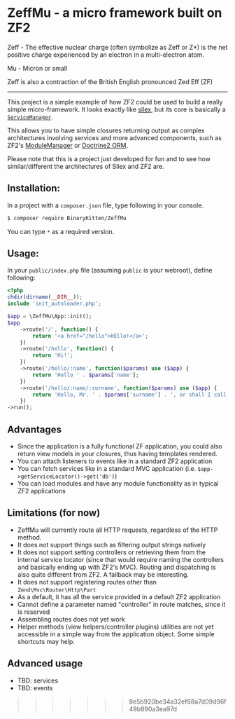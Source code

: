 # ZeffMu - a micro framework built on ZF2

Zeff - The effective nuclear charge (often symbolize as Zeff or Z*) is the net positive charge experienced by an electron in a multi-electron atom.

Mu - Micron or small

Zeff is also a contraction of the British English pronounced Zed Eff (ZF)

--------------------------------------------------------------------------------------------------

This project is a simple example of how ZF2 could be used to build a 
really simple micro-framework. It looks exactly like 
[silex](http://silex.sensiolabs.org/), but its core is basically a 
[`ServiceManager`](http://framework.zend.com/manual/2.0/en/modules/zend.service-manager.intro.html).

This allows you to have simple closures returning output as complex
architectures involving services and more advanced components, such as 
ZF2's [ModuleManager](http://framework.zend.com/manual/2.0/en/modules/zend.module-manager.intro.html) 
or [Doctrine2 ORM](http://docs.doctrine-project.org/projects/doctrine-orm/en/latest/index.html).

Please note that this is a project just developed for fun and to see
how similar/different the architectures of Silex and ZF2 are.

## Installation:

In a project with a `composer.json` file, type following in your console.

```sh
$ composer require BinaryKitten/ZeffMu
```

You can type `*` as a required version.

## Usage:

In your `public/index.php` file (assuming `public` is your webroot), define 
following:

```php
<?php
chdir(dirname(__DIR__));
include 'init_autoloader.php';

$app = \ZeffMu\App::init();
$app
    ->route('/', function() {
        return '<a href="/hello">HEllo!</a>';
    })
    ->route('/hello', function() {
        return 'Hi!';
    })
    ->route('/hello/:name', function($params) use ($app) {
        return 'Hello ' . $params['name'];
    })
    ->route('/hello/:name/:surname', function($params) use ($app) {
        return 'Hello, Mr. ' . $params['surname'] . ', or shall I call you ' . $params['name'] . '?';
    })
->run();
```

## Advantages
 * Since the application is a fully functional ZF application, you could also return view
   models in your closures, thus having templates rendered.
 * You can attach listeners to events like in a standard ZF2 application
 * You can fetch services like in a standard MVC application (i.e. `$app->getServiceLocator()->get('db')`)
 * You can load modules and have any module functionality as in typical ZF2 applications

## Limitations (for now)

 * ZeffMu will currently route all HTTP requests, regardless of the HTTP method.
 * It does not support things such as filtering output strings natively
 * It does not support setting controllers or retrieving them from the internal service
   locator (since that would require naming the controllers and basically ending up with
   ZF2's MVC). Routing and dispatching is also quite different from ZF2. A fallback may be
   interesting.
 * It does not support registering routes other than `Zend\Mvc\Router\Http\Part`
 * As a default, it has all the service provided in a default ZF2 application
 * Cannot define a parameter named "controller" in route matches, since it is reserved
 * Assembling routes does not yet work
 * Helper methods (view helpers/controller plugins) utilities are not yet accessible in a
   simple way from the application object. Some simple shortcuts may help.

## Advanced usage

 * TBD: services
 * TBD: events
>>>>>>> 8e5b920be34a32ef68a7d09d96f49b890a3ea97d
